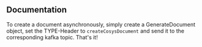 ## Documentation

To create a document asynchronously, simply create a GenerateDocument object, set the TYPE-Header
to ``createCosysDocument`` and send it to the corresponding kafka topic. That's it!
